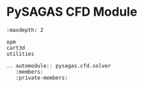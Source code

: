 # PySAGAS CFD Module

```{toctree}
:maxdepth: 2

opm
cart3d
utilities
```

```{eval-rst}
.. automodule:: pysagas.cfd.solver
   :members:
   :private-members:
```
